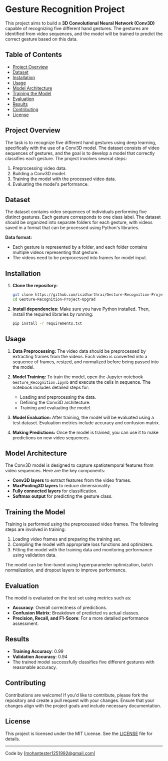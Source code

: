 # Gesture Recognition Project

This project aims to build a **3D Convolutional Neural Network (Conv3D)** capable of recognizing five different hand gestures. The gestures are identified from video sequences, and the model will be trained to predict the correct gesture based on this data.

## Table of Contents
- [Project Overview](#project-overview)
- [Dataset](#dataset)
- [Installation](#installation)
- [Usage](#usage)
- [Model Architecture](#model-architecture)
- [Training the Model](#training-the-model)
- [Evaluation](#evaluation)
- [Results](#results)
- [Contributing](#contributing)
- [License](#license)

## Project Overview
The task is to recognize five different hand gestures using deep learning, specifically with the use of a Conv3D model. The dataset consists of video sequences of gestures, and the goal is to develop a model that correctly classifies each gesture. The project involves several steps:
1. Preprocessing video data.
2. Building a Conv3D model.
3. Training the model with the processed video data.
4. Evaluating the model's performance.

## Dataset
The dataset contains video sequences of individuals performing five distinct gestures. Each gesture corresponds to one class label. The dataset should be organized into separate folders for each gesture, with videos saved in a format that can be processed using Python's libraries.

**Data format:**
- Each gesture is represented by a folder, and each folder contains multiple videos representing that gesture.
- The videos need to be preprocessed into frames for model input.

## Installation
1. **Clone the repository:**
   ```bash
   git clone https://github.com/isidharthrai/Gesture-Recognition-Project-Upgrad.git
   cd Gesture-Recognition-Project-Upgrad
   ```

2. **Install dependencies:**
   Make sure you have Python installed. Then, install the required libraries by running:
   ```bash
   pip install -r requirements.txt
   ```

## Usage
1. **Data Preprocessing:**
   The video data should be preprocessed by extracting frames from the videos. Each video is converted into a sequence of frames, resized, and normalized before being passed into the model.

2. **Model Training:**
   To train the model, open the Jupyter notebook `Gesture_Recognition.ipynb` and execute the cells in sequence. The notebook includes detailed steps for:
   - Loading and preprocessing the data.
   - Defining the Conv3D architecture.
   - Training and evaluating the model.

3. **Model Evaluation:**
   After training, the model will be evaluated using a test dataset. Evaluation metrics include accuracy and confusion matrix.

4. **Making Predictions:**
   Once the model is trained, you can use it to make predictions on new video sequences.

## Model Architecture
The Conv3D model is designed to capture spatiotemporal features from video sequences. Here are the key components:
- **Conv3D layers** to extract features from the video frames.
- **MaxPooling3D layers** to reduce dimensionality.
- **Fully connected layers** for classification.
- **Softmax output** for predicting the gesture class.

## Training the Model
Training is performed using the preprocessed video frames. The following steps are involved in training:
1. Loading video frames and preparing the training set.
2. Compiling the model with appropriate loss functions and optimizers.
3. Fitting the model with the training data and monitoring performance using validation data.

The model can be fine-tuned using hyperparameter optimization, batch normalization, and dropout layers to improve performance.

## Evaluation
The model is evaluated on the test set using metrics such as:
- **Accuracy**: Overall correctness of predictions.
- **Confusion Matrix**: Breakdown of predicted vs actual classes.
- **Precision, Recall, and F1-Score**: For a more detailed performance assessment.

## Results
- **Training Accuracy**: 0.99
- **Validation Accuracy**: 0.94
- The trained model successfully classifies five different gestures with reasonable accuracy.

## Contributing
Contributions are welcome! If you'd like to contribute, please fork the repository and create a pull request with your changes. Ensure that your changes align with the project goals and include necessary documentation.

## License
This project is licensed under the MIT License. See the [LICENSE](LICENSE) file for details.

---

Code by [mohantester1251992@gmail.com]

